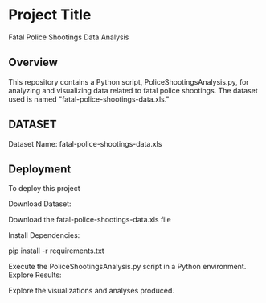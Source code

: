 
# Project Title
Fatal Police Shootings Data Analysis




## Overview


This repository contains a Python script, PoliceShootingsAnalysis.py, for analyzing and visualizing data related to fatal police shootings. The dataset used is named "fatal-police-shootings-data.xls."


## DATASET
Dataset Name: fatal-police-shootings-data.xls



## Deployment

To deploy this project 

Download Dataset:

Download the fatal-police-shootings-data.xls file

Install Dependencies:

pip install -r requirements.txt


Execute the PoliceShootingsAnalysis.py script in a Python environment.
Explore Results:

Explore the visualizations and analyses produced.


